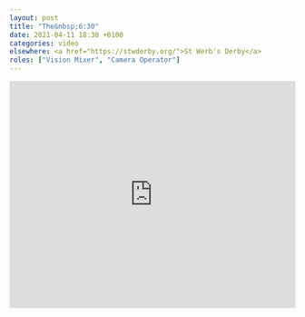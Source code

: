 ```yaml
---
layout: post
title: "The&nbsp;6:30"
date: 2021-04-11 18:30 +0100
categories: video
elsewhere: <a href="https://stwderby.org/">St Werb's Derby</a>
roles: ["Vision Mixer", "Camera Operator"]
---
```


<iframe width="100%" height="400em" src="https://www.youtube.com/embed/IiN0UGKr7_k" frameborder="0" allow="accelerometer; autoplay; clipboard-write; encrypted-media; gyroscope; picture-in-picture" allowfullscreen></iframe>
